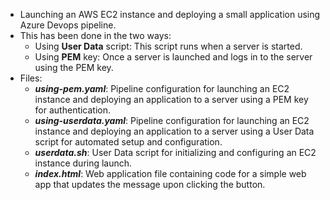 - Launching an AWS EC2 instance and deploying a small application using Azure Devops pipeline.   
- This has been done in the two ways:  
    - Using **User Data** script: This script runs when a server is started.  
    - Using **PEM** key: Once a server is launched and logs in to the server using the PEM key.  
- Files:  
    - **_using-pem.yaml_**: Pipeline configuration for launching an EC2 instance and deploying an application to a server using a PEM key for authentication.  
    - **_using-userdata.yaml_**: Pipeline configuration for launching an EC2 instance and deploying an application to a server using a User Data script for automated setup and configuration.  
    - **_userdata.sh_**: User Data script for initializing and configuring an EC2 instance during launch.  
    - **_index.html_**: Web application file containing code for a simple web app that updates the message upon clicking the button.  